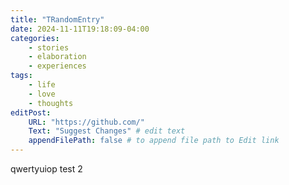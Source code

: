 ```yaml
---
title: "TRandomEntry"
date: 2024-11-11T19:18:09-04:00
categories: 
    - stories
    - elaboration
    - experiences
tags:
    - life
    - love
    - thoughts
editPost:
    URL: "https://github.com/"
    Text: "Suggest Changes" # edit text
    appendFilePath: false # to append file path to Edit link
---
```


qwertyuiop
test 2
